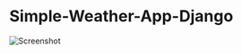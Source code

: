 # Simple-Weather-App-Django
 

![Screenshot](https://user-images.githubusercontent.com/49034102/93760785-4aae8a00-fc2a-11ea-8b4b-2cb907dd2c4b.png)
